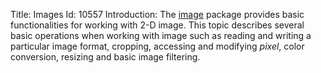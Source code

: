 Title: Images
Id: 10557
Introduction:
The [image](https://golang.org/pkg/image/) package provides basic functionalities for working with 2-D image. This topic describes several basic operations when working with image such as reading and writing a particular image format, cropping, accessing and modifying *pixel*, color conversion, resizing and basic image filtering.
